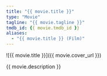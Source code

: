 ```yaml
---
title: "{{ movie.title }}"
type: "Movie"
tagline: "{{ movie.tagline }}"
tmdb_id: {{ movie.tmdb_id }}
aliases:
  - "{{ movie.title }} (Film)"
---
```


![{{ movie.title }}]({{ movie.cover_url }})

{{ movie.description }}
